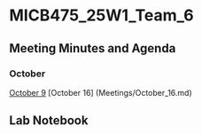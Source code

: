 # MICB475_25W1_Team_6

## Meeting Minutes and Agenda
  ### October
  [October 9](Meetings/October_9.md)
  [October 16] (Meetings/October_16.md)
  
## Lab Notebook
